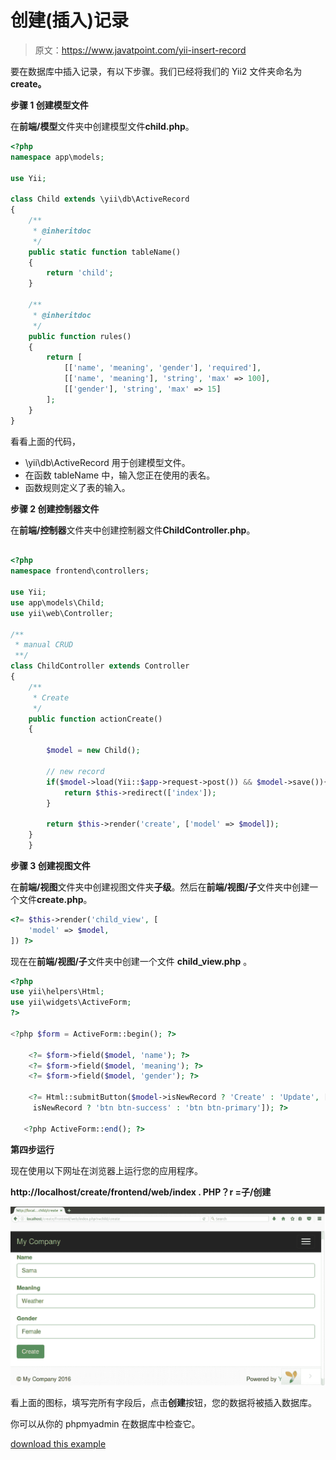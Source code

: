 # 创建(插入)记录

> 原文：<https://www.javatpoint.com/yii-insert-record>

要在数据库中插入记录，有以下步骤。我们已经将我们的 Yii2 文件夹命名为 **create。**

**步骤 1 创建模型文件**

在**前端/模型**文件夹中创建模型文件**child.php**。

```php
<?php 
namespace app\models; 

use Yii; 

class Child extends \yii\db\ActiveRecord 
{ 
    /** 
     * @inheritdoc 
     */ 
    public static function tableName() 
    { 
        return 'child'; 
    } 

    /** 
     * @inheritdoc 
     */ 
    public function rules() 
    { 
        return [ 
            [['name', 'meaning', 'gender'], 'required'], 
            [['name', 'meaning'], 'string', 'max' => 100], 
            [['gender'], 'string', 'max' => 15] 
        ]; 
    } 
}

```

看看上面的代码，

*   \yii\db\ActiveRecord 用于创建模型文件。
*   在函数 tableName 中，输入您正在使用的表名。
*   函数规则定义了表的输入。

**步骤 2 创建控制器文件**

在**前端/控制器**文件夹中创建控制器文件**ChildController.php**。

```php

<?php 
namespace frontend\controllers; 

use Yii; 
use app\models\Child; 
use yii\web\Controller; 

/** 
 * manual CRUD 
 **/ 
class ChildController extends Controller 
{  
    /** 
     * Create 
     */ 
    public function actionCreate() 
    { 

        $model = new Child(); 

        // new record 
        if($model->load(Yii::$app->request->post()) && $model->save()){ 
            return $this->redirect(['index']); 
        } 

        return $this->render('create', ['model' => $model]); 
    }
    }

```

**步骤 3 创建视图文件**

在**前端/视图**文件夹中创建视图文件夹**子级**。然后在**前端/视图/子**文件夹中创建一个文件**create.php**。

```php
<?= $this->render('child_view', [ 
    'model' => $model, 
]) ?>

```

现在在**前端/视图/子**文件夹中创建一个文件 **child_view.php** 。

```php
<?php 
use yii\helpers\Html; 
use yii\widgets\ActiveForm; 
?> 

<?php $form = ActiveForm::begin(); ?> 

    <?= $form->field($model, 'name'); ?> 
    <?= $form->field($model, 'meaning'); ?> 
    <?= $form->field($model, 'gender'); ?> 

    <?= Html::submitButton($model->isNewRecord ? 'Create' : 'Update', ['class' => $model-> 
     isNewRecord ? 'btn btn-success' : 'btn btn-primary']); ?> 

   <?php ActiveForm::end(); ?>

```

**第四步运行**

现在使用以下网址在浏览器上运行您的应用程序。

**http://localhost/create/frontend/web/index . PHP？r =子/创建**

![YII Insert record 1](img/750e27273cc39273c4b11891a7b36681.png)

看上面的图标，填写完所有字段后，点击**创建**按钮，您的数据将被插入数据库。

你可以从你的 phpmyadmin 在数据库中检查它。

[download this example](https://static.javatpoint.com/yii/src/create.zip)